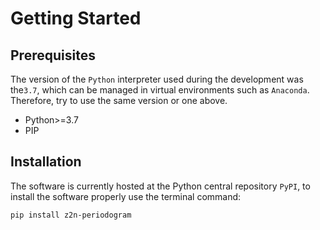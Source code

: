 # Getting Started

## Prerequisites

The version of the `Python` interpreter used during the development was the`3.7`, which can be managed in virtual environments such as `Anaconda`. Therefore, try to use the same version or one above.

* Python>=3.7
* PIP

## Installation

The software is currently hosted at the Python central repository `PyPI`,  to install the software properly use the terminal command:

    pip install z2n-periodogram

